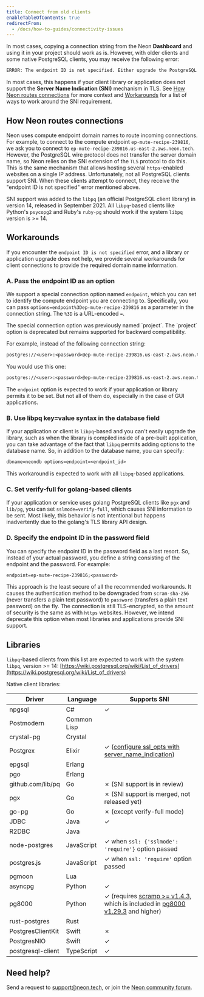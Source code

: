 ```yaml
---
title: Connect from old clients
enableTableOfContents: true
redirectFrom:
  - /docs/how-to-guides/connectivity-issues
---
```


In most cases, copying a connection string from the Neon **Dashboard** and using it in your project should work as is. However, with older clients and some native PostgreSQL clients, you may receive the following error:

```txt
ERROR: The endpoint ID is not specified. Either upgrade the PostgreSQL client library (libpq) for SNI support or pass the endpoint ID (the first part of the domain name) as a parameter: '&options=endpoint%3D'. See [https://neon.tech/sni](https://neon.tech/sni) for more information.
```

In most cases, this happens if your client library or application does not support the **Server Name Indication (SNI)** mechanism in TLS. See [How Neon routes connections](#how-neon-routes-connections) for more context and [Workarounds](#workarounds) for a list of ways to work around the SNI requirement.

## How Neon routes connections

Neon uses compute endpoint domain names to route incoming connections. For example, to connect to the compute endpoint `ep-mute-recipe-239816`, we ask you to connect to `ep-mute-recipe-239816.us-east-2.aws.neon.tech`. However, the PostgreSQL wire protocol does not transfer the server domain name, so Neon relies on the SNI extension of the `TLS` protocol to do this. This is the same mechanism that allows hosting several `https`-enabled websites on a single IP address. Unfortunately, not all PostgreSQL clients support SNI. When these clients attempt to connect, they receive the "endpoint ID is not specified" error mentioned above.

SNI support was added to the `libpq` (an official PostgreSQL client library) in version 14, released in September 2021. All `libpq`-based clients like Python's `psycopg2` and Ruby's `ruby-pg` should work if the system `libpq` version is >= 14.

## Workarounds

If you encounter the `endpoint ID is not specified` error, and a library or application upgrade does not help, we provide several workarounds for client connections to provide the required domain name information.

### A. Pass the endpoint ID as an option

We support a special connection option named `endpoint`, which you can set to identify the compute endpoint you are connecting to. Specifically, you can pass `options=endpoint%3Dep-mute-recipe-239816` as a parameter in the connection string. The `%3D` is a URL-encoded `=`.

<Admonition type="note">
The special connection option was previously named `project`. The `project` option is deprecated but remains supported for backward compatibility.
</Admonition>

For example, instead of the following connection string:

<CodeBlock shouldWrap>

```txt
postgres://<user>:<password>@ep-mute-recipe-239816.us-east-2.aws.neon.tech/main
```

</CodeBlock>

You would use this one:

<CodeBlock shouldWrap>

```txt
postgres://<user>:<password>@ep-mute-recipe-239816.us-east-2.aws.neon.tech/main?options=endpoint%3Dep-mute-recipe-239816
```

</CodeBlock>

The `endpoint` option is expected to work if your application or library permits it to be set. But not all of them do, especially in the case of GUI applications.

### B. Use libpq key=value syntax in the database field

If your application or client is `libpq`-based and you can't easily upgrade the library, such as when the library is compiled inside of a pre-built application, you can take advantage of the fact that `libpq` permits adding options to the database name. So, in addition to the database name, you can specify:

```txt
dbname=neondb options=endpoint=<endpoint_id>
```

This workaround is expected to work with all `libpq`-based applications.

### C. Set verify-full for golang-based clients

If your application or service uses golang PostgreSQL clients like `pgx` and `lib/pg`, you can set `sslmode=verify-full`, which causes SNI information to be sent. Most likely, this behavior is not intentional but happens inadvertently due to the golang's TLS library API design.

### D. Specify the endpoint ID in the password field

You can specify the endpoint ID in the password field as a last resort. So, instead of your actual password, you define a string consisting of the endpoint and the password. For example:

```txt
endpoint=ep-mute-recipe-239816;<password>
```

This approach is the least secure of all the recommended workarounds. It causes the authentication method to be downgraded from `scram-sha-256` (never transfers a plain text password) to `password` (transfers a plain text password) on the fly. The connection is still TLS-encrypted, so the amount of security is the same as with `https` websites. However, we intend deprecate this option when most libraries and applications provide SNI support.

## Libraries

`libpq`-based clients from this list are expected to work with the system `libpq`, version >= 14: [https://wiki.postgresql.org/wiki/List_of_drivers](https://wiki.postgresql.org/wiki/List_of_drivers)

Native client libraries:

| Driver            | Language    | Supports SNI                                                                                                                                                |
| ----------------- | ----------- | ----------------------------------------------------------------------------------------------------------------------------------------------------------- |
| npgsql            | C#          | &check;                                                                                                                                                     |
| Postmodern        | Common Lisp |                                                                                                                                                             |
| crystal-pg        | Crystal     |                                                                                                                                                             |
| Postgrex          | Elixir      | &check; ([configure ssl_opts with server_name_indication](https://hexdocs.pm/postgrex/Postgrex.html#start_link/1-ssl-client-authentication))                |
| epgsql            | Erlang      |                                                                                                                                                             |
| pgo               | Erlang      |                                                                                                                                                             |
| github.com/lib/pq | Go          | &#x2717; (SNI support is in review)                                                                                                                         |
| pgx               | Go          | &#x2717; (SNI support is merged, not released yet)                                                                                                          |
| go-pg             | Go          | &#x2717; (except verify-full mode)                                                                                                                          |
| JDBC              | Java        | &check;                                                                                                                                                     |
| R2DBC             | Java        |                                                                                                                                                             |
| node-postgres     | JavaScript  | &check; when `ssl: {'sslmode': 'require'}` option passed                                                                                                    |
| postgres.js       | JavaScript  | &check; when `ssl: 'require'` option passed                                                                                                                 |
| pgmoon            | Lua         |                                                                                                                                                             |
| asyncpg           | Python      | &check;                                                                                                                                                     |
| pg8000            | Python      | &check; (requires [scramp >= v1.4.3](https://pypi.org/project/scramp/), which is included in [pg8000 v1.29.3](https://pypi.org/project/pg8000/) and higher) |
| rust-postgres     | Rust        |                                                                                                                                                             |
| PostgresClientKit | Swift       | &#x2717;                                                                                                                                                    |
| PostgresNIO       | Swift       | &check;                                                                                                                                                     |
| postgresql-client | TypeScript  | &check;                                                                                                                                                     |

## Need help?

Send a request to [support@neon.tech](mailto:support@neon.tech), or join the [Neon community forum](https://community.neon.tech/).
